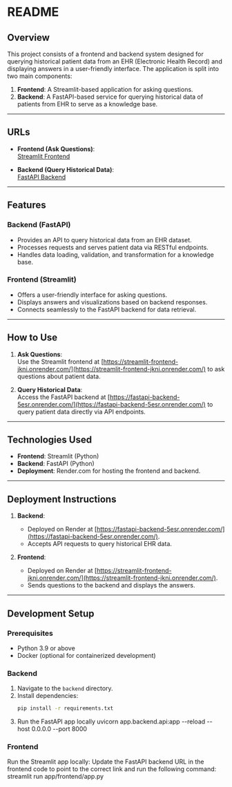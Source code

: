 # README

## Overview

This project consists of a frontend and backend system designed for querying historical patient data from an EHR (Electronic Health Record) and displaying answers in a user-friendly interface. The application is split into two main components:

1. **Frontend**: A Streamlit-based application for asking questions.
2. **Backend**: A FastAPI-based service for querying historical data of patients from EHR to serve as a knowledge base.

---

## URLs

- **Frontend (Ask Questions)**:  
  [Streamlit Frontend](https://streamlit-frontend-jkni.onrender.com/)

- **Backend (Query Historical Data)**:  
  [FastAPI Backend](https://fastapi-backend-5esr.onrender.com/)

---

## Features

### Backend (FastAPI)
- Provides an API to query historical data from an EHR dataset.
- Processes requests and serves patient data via RESTful endpoints.
- Handles data loading, validation, and transformation for a knowledge base.

### Frontend (Streamlit)
- Offers a user-friendly interface for asking questions.
- Displays answers and visualizations based on backend responses.
- Connects seamlessly to the FastAPI backend for data retrieval.

---

## How to Use

1. **Ask Questions**:  
   Use the Streamlit frontend at [https://streamlit-frontend-jkni.onrender.com/](https://streamlit-frontend-jkni.onrender.com/) to ask questions about patient data.

2. **Query Historical Data**:  
   Access the FastAPI backend at [https://fastapi-backend-5esr.onrender.com/](https://fastapi-backend-5esr.onrender.com/) to query patient data directly via API endpoints.

---

## Technologies Used

- **Frontend**: Streamlit (Python)
- **Backend**: FastAPI (Python)
- **Deployment**: Render.com for hosting the frontend and backend.

---

## Deployment Instructions

1. **Backend**:
   - Deployed on Render at [https://fastapi-backend-5esr.onrender.com/](https://fastapi-backend-5esr.onrender.com/).
   - Accepts API requests to query historical EHR data.

2. **Frontend**:
   - Deployed on Render at [https://streamlit-frontend-jkni.onrender.com/](https://streamlit-frontend-jkni.onrender.com/).
   - Sends questions to the backend and displays the answers.

---

## Development Setup

### Prerequisites
- Python 3.9 or above
- Docker (optional for containerized development)

### Backend
1. Navigate to the `backend` directory.
2. Install dependencies:
   ```bash
   pip install -r requirements.txt
3. Run the FastAPI app locally
  uvicorn app.backend.api:app --reload --host 0.0.0.0 --port 8000
### Frontend
  Run the Streamlit app locally: Update the FastAPI backend URL in the frontend code to point to the correct link and run the following command:
  streamlit run app/frontend/app.py

